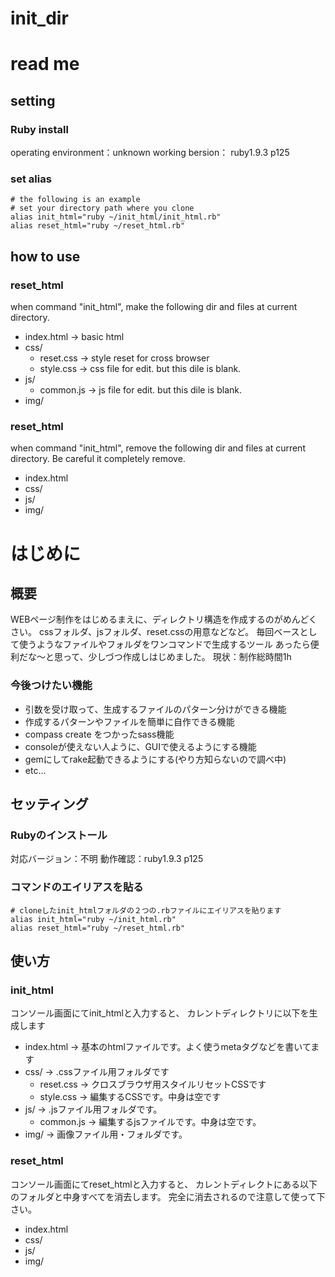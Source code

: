 init_dir
=================================

# read me

## setting

### Ruby install

operating environment：unknown
working bersion： ruby1.9.3 p125

### set alias

```.bashrc
# the following is an example
# set your directory path where you clone
alias init_html="ruby ~/init_html/init_html.rb"
alias reset_html="ruby ~/reset_html.rb"
```

## how to use

### reset_html

when command "init_html",
make the following dir and files at current directory.

- index.html -> basic html
- css/
  - reset.css -> style reset for cross browser
  - style.css -> css file for edit. but this dile is blank.
- js/
  - common.js -> js file for edit. but this dile is blank.
- img/

### reset_html

when command "init_html",
remove the following dir and files at current directory.
Be careful it completely remove.

- index.html
- css/
- js/
- img/




# はじめに

## 概要
WEBページ制作をはじめるまえに、ディレクトリ構造を作成するのがめんどくさい。
cssフォルダ、jsフォルダ、reset.cssの用意などなど。
毎回ベースとして使うようなファイルやフォルダをワンコマンドで生成するツール
あったら便利だな〜と思って、少しづつ作成しはじめました。
現状：制作総時間1h


### 今後つけたい機能

- 引数を受け取って、生成するファイルのパターン分けができる機能
- 作成するパターンやファイルを簡単に自作できる機能
- compass create をつかったsass機能
- consoleが使えない人ように、GUIで使えるようにする機能
- gemにしてrake起動できるようにする(やり方知らないので調べ中)
- etc...


## セッティング

### Rubyのインストール
対応バージョン：不明
動作確認：ruby1.9.3 p125

### コマンドのエイリアスを貼る

```.bashrc
# cloneしたinit_htmlフォルダの２つの.rbファイルにエイリアスを貼ります
alias init_html="ruby ~/init_html.rb"
alias reset_html="ruby ~/reset_html.rb"
```

## 使い方

### init_html

コンソール画面にてinit_htmlと入力すると、
カレントディレクトリに以下を生成します

- index.html -> 基本のhtmlファイルです。よく使うmetaタグなどを書いてます
- css/ -> .cssファイル用フォルダです
  - reset.css -> クロスブラウザ用スタイルリセットCSSです
  - style.css -> 編集するCSSです。中身は空です
- js/ -> .jsファイル用フォルダです。
  - common.js -> 編集するjsファイルです。中身は空です。
- img/ -> 画像ファイル用・フォルダです。

### reset_html

コンソール画面にてreset_htmlと入力すると、
カレントディレクトにある以下のフォルダと中身すべてを消去します。
完全に消去されるので注意して使って下さい。

- index.html
- css/
- js/
- img/
